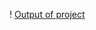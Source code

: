 ! [Output of project](https://github.com/Deepak-nishad/javascript2.0/blob/main/Html_Css_project/26_11_22_Project%201/output.png)